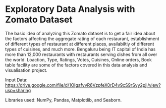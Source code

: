 # Exploratory Data Analysis with Zomato Dataset

The basic idea of analyzing this Zomato dataset is to get a fair idea about the factors affecting the aggregate rating of each restaurant, establishment of different types of restaurant at different places, availabiltiy of different types of cuisines, and much more. Bengaluru being IT capital of India has more than 12,000 restaurants with restaurants serving dishes from all over the world. Loaction, Type, Ratings, Votes, Cuisines, Online orders, Book table facility are some of the factors covered in this data analysis and visualisation project.

Input Data: https://drive.google.com/file/d/1OIgafvvR6VzpfeX0rD4v9cS9rSvy2pjl/view?usp=sharing

Libraries used: NumPy, Pandas, Matplotlib, and Seaborn.


